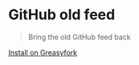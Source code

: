 # GitHub old feed

> Bring the old GitHub feed back

[Install on Greasyfork](https://greasyfork.org/en/scripts/477955-github-old-feed)
